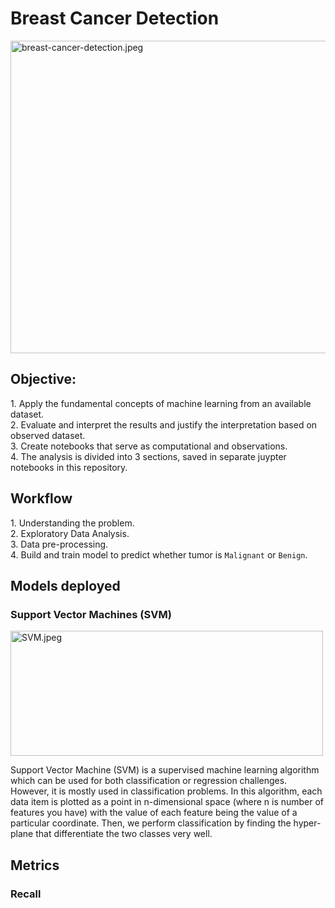 # Breast Cancer Detection
<div>
  <img src="https://th.bing.com/th/id/OIP.7jeJ0rj2Ii4UVrinpeZ5HwHaD4?w=345&h=180&c=7&r=0&o=5&dpr=1.5&pid=1.7" alt="breast-cancer-detection.jpeg" height=500 width=1000>
</div>
<div>
  <h2>Objective:</h2>
  <p>
    1. Apply the fundamental concepts of machine learning from an available dataset. <br>
    2. Evaluate and interpret the results and justify the interpretation based on observed dataset. <br>
    3. Create notebooks that serve as computational and observations. <br>
    4. The analysis is divided into 3 sections, saved in separate juypter notebooks in this repository. <br>
</p>
</div>

<div>
  <h2>Workflow</h2>
  <p>
    1. Understanding the problem. <br>
    2. Exploratory Data Analysis. <br>
    3. Data pre-processing. <br>
    4. Build and train model to predict whether tumor is <code><bold>Malignant</bold></code> or <code><bold>Benign</bold></code>. <br>
  </p>
</div>

<div>
  <h2>Models deployed</h2>
  <h3>Support Vector Machines (SVM)</h3>
  <img src="https://th.bing.com/th?id=OIP.OKO_JOxkTZWAfVk3cOEX3wHaEK&w=333&h=187&c=8&rs=1&qlt=90&o=6&dpr=1.5&pid=3.1&rm=2" alt="SVM.jpeg" width=500 height=200>
  <p>
    Support Vector Machine (SVM) is a supervised machine learning algorithm which can be used for both classification or regression challenges. However, it is mostly
    used in classification problems. In this algorithm, each data item is plotted as a point in n-dimensional space (where n is number of features you have) with the
    value of each feature being the value of a particular coordinate. Then, we perform classification by finding the hyper-plane that differentiate the two classes
    very well.
  </p>
</div>

<div>
  <h2>Metrics</h2>
  <h3>Recall</h3>
  <p></p>
</div>

